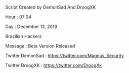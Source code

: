 Script Created by DemonSad And DroogXK

Hour : 07:04

Day : December 13, 2019

Brazilian Hackers

Message : Beta Version Released

Twitter DemonSad : https://twitter.com/Magnus_Security

Twitter DroogXK : https://twitter.com/DroogXk
